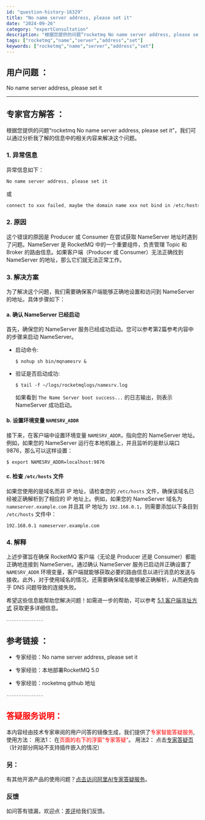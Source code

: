 ```yaml
---
id: "question-history-16329"
title: "No name server address, please set it"
date: "2024-09-26"
category: "expertConsultation"
description: "根据您提供的问题“rocketmq No name server address, please set it”，我们可以通过分析我了解的信息中的相关内容来解决这个问题。### 1. 异常信息异常信息如下：```javaNo name server address, please set it```"
tags: ["rocketmq","name","server","address","set"]
keywords: ["rocketmq","name","server","address","set"]
---
```


## 用户问题 ： 
 No name server address, please set it  

---------------
## 专家官方解答 ：

根据您提供的问题“rocketmq No name server address, please set it”，我们可以通过分析我了解的信息中的相关内容来解决这个问题。

### 1. 异常信息
异常信息如下：
```java
No name server address, please set it
```
或
```java
connect to xxx failed, maybe the domain name xxx not bind in /etc/hosts
```

### 2. 原因
这个错误的原因是 Producer 或 Consumer 在尝试获取 NameServer 地址时遇到了问题。NameServer 是 RocketMQ 中的一个重要组件，负责管理 Topic 和 Broker 的路由信息。如果客户端（Producer 或 Consumer）无法正确找到 NameServer 的地址，那么它们就无法正常工作。

### 3. 解决方案
为了解决这个问题，我们需要确保客户端能够正确地设置和访问到 NameServer 的地址。具体步骤如下：

#### a. 确认 NameServer 已经启动
首先，确保您的 NameServer 服务已经成功启动。您可以参考第2篇参考内容中的步骤来启动 NameServer。
- 启动命令:
  ```shell
  $ nohup sh bin/mqnamesrv &
  ```
- 验证是否启动成功:
  ```shell
  $ tail -f ~/logs/rocketmqlogs/namesrv.log
  ```
  如果看到 `The Name Server boot success...` 的日志输出，则表示 NameServer 成功启动。

#### b. 设置环境变量 `NAMESRV_ADDR`
接下来，在客户端中设置环境变量 `NAMESRV_ADDR`，指向您的 NameServer 地址。例如，如果您的 NameServer 运行在本地机器上，并且监听的是默认端口 9876，那么可以这样设置：
  ```shell
  $ export NAMESRV_ADDR=localhost:9876
  ```

#### c. 检查 `/etc/hosts` 文件
如果您使用的是域名而非 IP 地址，请检查您的 `/etc/hosts` 文件，确保该域名已经被正确解析到了相应的 IP 地址上。例如，如果您的 NameServer 域名为 `nameserver.example.com` 并且其 IP 地址为 `192.168.0.1`，则需要添加以下条目到 `/etc/hosts` 文件中：
  ```plaintext
  192.168.0.1 nameserver.example.com
  ```

### 4. 解释
上述步骤旨在确保 RocketMQ 客户端（无论是 Producer 还是 Consumer）都能正确地连接到 NameServer。通过确认 NameServer 服务已启动并正确设置了 `NAMESRV_ADDR` 环境变量，客户端就能够获取必要的路由信息以进行消息的发送与接收。此外，对于使用域名的情况，还需要确保域名能够被正确解析，从而避免由于 DNS 问题导致的连接失败。

希望这些信息能帮助您解决问题！如需进一步的帮助，可以参考 [5.1 客户端寻址方式](https://github.com/apache/rocketmq/blob/develop/docs/cn/best_practice.md) 获取更多详细信息。


<font color="#949494">---------------</font> 


## 参考链接 ：

* 专家经验：No name server address, please set it 
 
 * 专家经验：本地部署RocketMQ 5.0 
 
 * 专家经验：rocketmq github 地址 


 <font color="#949494">---------------</font> 
 


## <font color="#FF0000">答疑服务说明：</font> 

本内容经由技术专家审阅的用户问答的镜像生成，我们提供了<font color="#FF0000">专家智能答疑服务</font>,使用方法：
用法1： 在<font color="#FF0000">页面的右下的浮窗”专家答疑“</font>。
用法2： 点击[专家答疑页](https://answer.opensource.alibaba.com/docs/intro)（针对部分网站不支持插件嵌入的情况）
### 另：


有其他开源产品的使用问题？[点击访问阿里AI专家答疑服务](https://answer.opensource.alibaba.com/docs/intro)。
### 反馈
如问答有错漏，欢迎点：[差评](https://ai.nacos.io/user/feedbackByEnhancerGradePOJOID?enhancerGradePOJOId=17206)给我们反馈。
